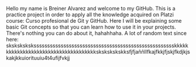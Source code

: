 Hello my name is Breiner Alvarez and welcome to my GitHub.
This is a practice project in order to apply all the knowledge acquired on Platzi course: Curso profesional de Git y GitHub.
Here I will be explaining some basic Git concepts so that you can learn how to use it in your projects.
There's nothing you can do about it, hahahhaha.
A lot of random text since here:
sksksksksksssssssssssssssssssssssssssssssssssssssssssssssssssskkkkkkkkkkkkkkkkkkkkkkkkkkkkkkkkkkkkkskskskskskksfjfjaññllfkajfkkjfjskjfkdjkjskakjkkuiorituuiu4t4ufijfvkjj
